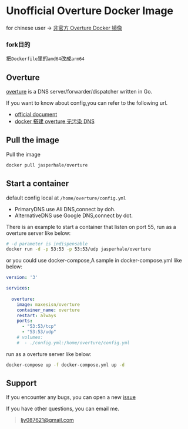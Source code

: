 # Unofficial Overture Docker Image

for chinese user -> [非官方 Overture Docker 镜像](https://github.com/Jasper-1024/docker_overture/blob/master/README_cn.md)

### fork目的
把`Dockerfile`里的`amd64`改成`arm64`

## Overture

[overture](https://github.com/shawn1m/overture) is a DNS server/forwarder/dispatcher written in Go.

If you want to know about config,you can refer to the following url.

* [official document](https://github.com/shawn1m/overture)
* [docker 搭建 overture 无污染 DNS](https://jasper-1024.github.io/jasper/d510a085/)

## Pull the image

Pull the image

```bash
docker pull jasperhale/overture
```

## Start a container

default config local at `/home/overture/config.yml`

* PrimaryDNS use Ali DNS,connect by doh.
* AlternativeDNS use Google DNS,connect by dot.

There is an example to start a container that listen on port 55, run as a overture server like below:

```bash
# -d parameter is indispensable
docker run -d -p 53:53 -p 53:53/udp jasperhale/overture
```

or you could use docker-compose,A sample in docker-compose.yml like below:

```yml
version: '3'

services:
  
  overture:
    image: maxesisn/overture
    container_name: overture
    restart: always
    ports:
      - "53:53/tcp"
      - "53:53/udp"
    # volumes:
    #  - ./config.yml:/home/overture/config.yml
```

run as a overture server like below:

```bash
docker-compose up -f docker-compose.yml up -d
```

## Support

If you encounter any bugs, you can open a new [issue](https://github.com/Jasper-1024/docker_overture/issues)

If you have other questions, you can email me.

> <ljy087621@gmail.com>
